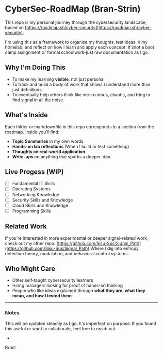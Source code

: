 # CyberSec-RoadMap (Bran-Strin)

This repo is my personal journey through the cybersecurity landscape, based on [https://roadmap.sh/cyber-security](https://roadmap.sh/cyber-security).

I'm using this as a framework to organize my thoughts, test ideas in my homelab, and reflect on how I learn and apply each concept. It'snot a boot camp assignment or formal schoolwork-just raw documentation as I go.

## Why I'm Doing This

- To make my learning **visible**, not just personal
- To track and build a body of work that shows I understand more than just definitions.
- To eventually help others think like me--curious, chaotic, and tring to find signal in all the noise.

## What's Inside

Each folder or markdownfile in this repo corresponds to a section from the roadmap. Inside you'll find:

- **Topic Summaries** in my own words
- **Hands-on lab reflections** (When I build or test something)
- **Thoughts on real-world application**
- **Write-ups** on anything that sparks a deeper idea

## Live Progess (WIP)

-[ ] Fundamental IT Skills
-[ ] Operating Systems
-[ ] Networking Knowledge
-[ ] Security Skills and Knowledge
-[ ] Cloud Skills and Knowledge
-[ ] Programming Skills

## Related Work

If you're interested in more experimental or deeper signal-related work, check out my other repo: 
[https://github.com/Sisu-Sus/Signal_Path](https://github.com/Sisu-Sus/Signal_Path)
Where I dig into entropy, detection theory, modulation, and behavioral control systems.

## Who Might Care

- Other self-taught cybersecurity learners
- Hiring managers looking for proof of hands-on thinking
- People who like ideas explained through **what they are, what they mean, and how I tested them**

---
### Notes

This will be updated steadily as I go. It's imperfect on purpose. If you found this useful or want to collaborate, feel free to reach out.

-
Brant
